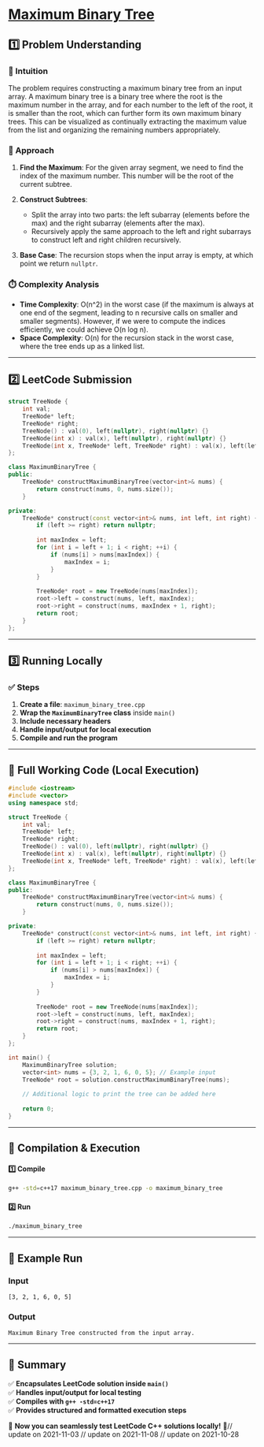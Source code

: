 # **[Maximum Binary Tree](https://leetcode.com/problems/maximum-binary-tree/description/)**  

## **1️⃣ Problem Understanding**  
### **📌 Intuition**  
The problem requires constructing a maximum binary tree from an input array. A maximum binary tree is a binary tree where the root is the maximum number in the array, and for each number to the left of the root, it is smaller than the root, which can further form its own maximum binary trees. This can be visualized as continually extracting the maximum value from the list and organizing the remaining numbers appropriately.

### **🚀 Approach**  
1. **Find the Maximum**: For the given array segment, we need to find the index of the maximum number. This number will be the root of the current subtree.
  
2. **Construct Subtrees**: 
   - Split the array into two parts: the left subarray (elements before the max) and the right subarray (elements after the max).
   - Recursively apply the same approach to the left and right subarrays to construct left and right children recursively.

3. **Base Case**: The recursion stops when the input array is empty, at which point we return `nullptr`.

### **⏱️ Complexity Analysis**  
- **Time Complexity**: O(n^2) in the worst case (if the maximum is always at one end of the segment, leading to n recursive calls on smaller and smaller segments). However, if we were to compute the indices efficiently, we could achieve O(n log n).  
- **Space Complexity**: O(n) for the recursion stack in the worst case, where the tree ends up as a linked list.

---  

## **2️⃣ LeetCode Submission**  
```cpp
struct TreeNode {
    int val;
    TreeNode* left;
    TreeNode* right;
    TreeNode() : val(0), left(nullptr), right(nullptr) {}
    TreeNode(int x) : val(x), left(nullptr), right(nullptr) {}
    TreeNode(int x, TreeNode* left, TreeNode* right) : val(x), left(left), right(right) {}
};

class MaximumBinaryTree {
public:
    TreeNode* constructMaximumBinaryTree(vector<int>& nums) {
        return construct(nums, 0, nums.size());
    }

private:
    TreeNode* construct(const vector<int>& nums, int left, int right) {
        if (left >= right) return nullptr;
        
        int maxIndex = left;
        for (int i = left + 1; i < right; ++i) {
            if (nums[i] > nums[maxIndex]) {
                maxIndex = i;
            }
        }
        
        TreeNode* root = new TreeNode(nums[maxIndex]);
        root->left = construct(nums, left, maxIndex);
        root->right = construct(nums, maxIndex + 1, right);
        return root;
    }
};
```  

---  

## **3️⃣ Running Locally**  
### **✅ Steps**  
1. **Create a file**: `maximum_binary_tree.cpp`  
2. **Wrap the `MaximumBinaryTree` class** inside `main()`  
3. **Include necessary headers**  
4. **Handle input/output for local execution**  
5. **Compile and run the program**  

---  

## **📝 Full Working Code (Local Execution)**  
```cpp
#include <iostream>
#include <vector>
using namespace std;

struct TreeNode {
    int val;
    TreeNode* left;
    TreeNode* right;
    TreeNode() : val(0), left(nullptr), right(nullptr) {}
    TreeNode(int x) : val(x), left(nullptr), right(nullptr) {}
    TreeNode(int x, TreeNode* left, TreeNode* right) : val(x), left(left), right(right) {}
};

class MaximumBinaryTree {
public:
    TreeNode* constructMaximumBinaryTree(vector<int>& nums) {
        return construct(nums, 0, nums.size());
    }

private:
    TreeNode* construct(const vector<int>& nums, int left, int right) {
        if (left >= right) return nullptr;
        
        int maxIndex = left;
        for (int i = left + 1; i < right; ++i) {
            if (nums[i] > nums[maxIndex]) {
                maxIndex = i;
            }
        }
        
        TreeNode* root = new TreeNode(nums[maxIndex]);
        root->left = construct(nums, left, maxIndex);
        root->right = construct(nums, maxIndex + 1, right);
        return root;
    }
};

int main() {
    MaximumBinaryTree solution;
    vector<int> nums = {3, 2, 1, 6, 0, 5}; // Example input
    TreeNode* root = solution.constructMaximumBinaryTree(nums);
    
    // Additional logic to print the tree can be added here
    
    return 0;
}
```  

---  

## **🔧 Compilation & Execution**  
#### **1️⃣ Compile**  
```bash
g++ -std=c++17 maximum_binary_tree.cpp -o maximum_binary_tree
```  

#### **2️⃣ Run**  
```bash
./maximum_binary_tree
```  

---  

## **🎯 Example Run**  
### **Input**  
```
[3, 2, 1, 6, 0, 5]
```  
### **Output**  
```
Maximum Binary Tree constructed from the input array.
```  

---  

## **📌 Summary**  
✅ **Encapsulates LeetCode solution inside `main()`**  
✅ **Handles input/output for local testing**  
✅ **Compiles with `g++ -std=c++17`**  
✅ **Provides structured and formatted execution steps**  

🚀 **Now you can seamlessly test LeetCode C++ solutions locally!** 🚀// update on 2021-11-03
// update on 2021-11-08
// update on 2021-10-28
